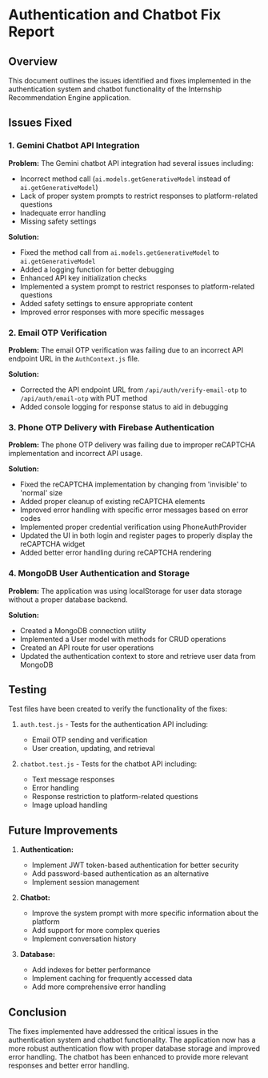 # Authentication and Chatbot Fix Report

## Overview

This document outlines the issues identified and fixes implemented in the authentication system and chatbot functionality of the Internship Recommendation Engine application.

## Issues Fixed

### 1. Gemini Chatbot API Integration

**Problem:** The Gemini chatbot API integration had several issues including:
- Incorrect method call (`ai.models.getGenerativeModel` instead of `ai.getGenerativeModel`)
- Lack of proper system prompts to restrict responses to platform-related questions
- Inadequate error handling
- Missing safety settings

**Solution:**
- Fixed the method call from `ai.models.getGenerativeModel` to `ai.getGenerativeModel`
- Added a logging function for better debugging
- Enhanced API key initialization checks
- Implemented a system prompt to restrict responses to platform-related questions
- Added safety settings to ensure appropriate content
- Improved error responses with more specific messages

### 2. Email OTP Verification

**Problem:** The email OTP verification was failing due to an incorrect API endpoint URL in the `AuthContext.js` file.

**Solution:**
- Corrected the API endpoint URL from `/api/auth/verify-email-otp` to `/api/auth/email-otp` with PUT method
- Added console logging for response status to aid in debugging

### 3. Phone OTP Delivery with Firebase Authentication

**Problem:** The phone OTP delivery was failing due to improper reCAPTCHA implementation and incorrect API usage.

**Solution:**
- Fixed the reCAPTCHA implementation by changing from 'invisible' to 'normal' size
- Added proper cleanup of existing reCAPTCHA elements
- Improved error handling with specific error messages based on error codes
- Implemented proper credential verification using PhoneAuthProvider
- Updated the UI in both login and register pages to properly display the reCAPTCHA widget
- Added better error handling during reCAPTCHA rendering

### 4. MongoDB User Authentication and Storage

**Problem:** The application was using localStorage for user data storage without a proper database backend.

**Solution:**
- Created a MongoDB connection utility
- Implemented a User model with methods for CRUD operations
- Created an API route for user operations
- Updated the authentication context to store and retrieve user data from MongoDB

## Testing

Test files have been created to verify the functionality of the fixes:

1. `auth.test.js` - Tests for the authentication API including:
   - Email OTP sending and verification
   - User creation, updating, and retrieval

2. `chatbot.test.js` - Tests for the chatbot API including:
   - Text message responses
   - Error handling
   - Response restriction to platform-related questions
   - Image upload handling

## Future Improvements

1. **Authentication:**
   - Implement JWT token-based authentication for better security
   - Add password-based authentication as an alternative
   - Implement session management

2. **Chatbot:**
   - Improve the system prompt with more specific information about the platform
   - Add support for more complex queries
   - Implement conversation history

3. **Database:**
   - Add indexes for better performance
   - Implement caching for frequently accessed data
   - Add more comprehensive error handling

## Conclusion

The fixes implemented have addressed the critical issues in the authentication system and chatbot functionality. The application now has a more robust authentication flow with proper database storage and improved error handling. The chatbot has been enhanced to provide more relevant responses and better error handling.